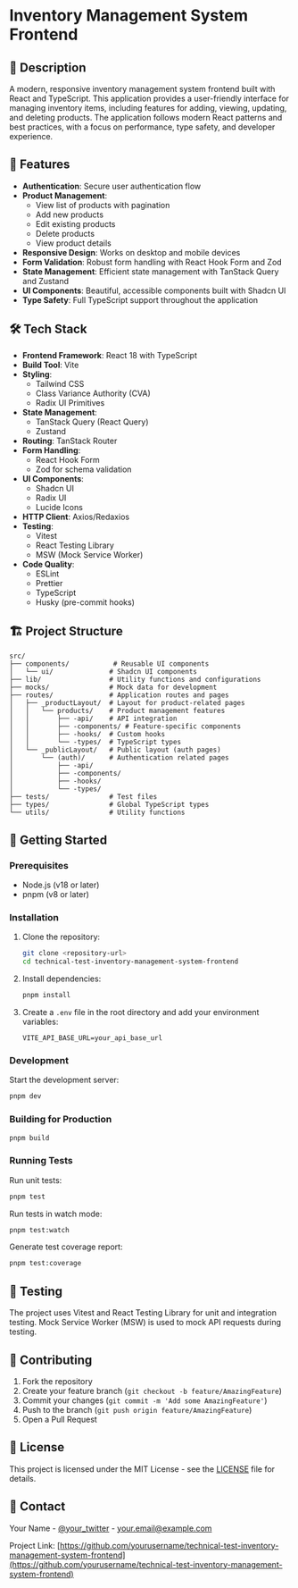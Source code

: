 # Inventory Management System Frontend

## 📝 Description

A modern, responsive inventory management system frontend built with React and TypeScript. This application provides a user-friendly interface for managing inventory items, including features for adding, viewing, updating, and deleting products. The application follows modern React patterns and best practices, with a focus on performance, type safety, and developer experience.

## 🚀 Features

- **Authentication**: Secure user authentication flow
- **Product Management**:
  - View list of products with pagination
  - Add new products
  - Edit existing products
  - Delete products
  - View product details
- **Responsive Design**: Works on desktop and mobile devices
- **Form Validation**: Robust form handling with React Hook Form and Zod
- **State Management**: Efficient state management with TanStack Query and Zustand
- **UI Components**: Beautiful, accessible components built with Shadcn UI
- **Type Safety**: Full TypeScript support throughout the application

## 🛠 Tech Stack

- **Frontend Framework**: React 18 with TypeScript
- **Build Tool**: Vite
- **Styling**:
  - Tailwind CSS
  - Class Variance Authority (CVA)
  - Radix UI Primitives
- **State Management**:
  - TanStack Query (React Query)
  - Zustand
- **Routing**: TanStack Router
- **Form Handling**:
  - React Hook Form
  - Zod for schema validation
- **UI Components**:
  - Shadcn UI
  - Radix UI
  - Lucide Icons
- **HTTP Client**: Axios/Redaxios
- **Testing**:
  - Vitest
  - React Testing Library
  - MSW (Mock Service Worker)
- **Code Quality**:
  - ESLint
  - Prettier
  - TypeScript
  - Husky (pre-commit hooks)

## 🏗 Project Structure

```
src/
├── components/           # Reusable UI components
│   └── ui/              # Shadcn UI components
├── lib/                 # Utility functions and configurations
├── mocks/               # Mock data for development
├── routes/              # Application routes and pages
│   ├── _productLayout/  # Layout for product-related pages
│   │   └── products/    # Product management features
│   │       ├── -api/    # API integration
│   │       ├── -components/ # Feature-specific components
│   │       ├── -hooks/  # Custom hooks
│   │       └── -types/  # TypeScript types
│   └── _publicLayout/   # Public layout (auth pages)
│       └── (auth)/      # Authentication related pages
│           ├── -api/
│           ├── -components/
│           ├── -hooks/
│           └── -types/
├── tests/               # Test files
├── types/               # Global TypeScript types
└── utils/               # Utility functions
```

## 🚀 Getting Started

### Prerequisites

- Node.js (v18 or later)
- pnpm (v8 or later)

### Installation

1. Clone the repository:
   ```bash
   git clone <repository-url>
   cd technical-test-inventory-management-system-frontend
   ```

2. Install dependencies:
   ```bash
   pnpm install
   ```

3. Create a `.env` file in the root directory and add your environment variables:
   ```env
   VITE_API_BASE_URL=your_api_base_url
   ```

### Development

Start the development server:

```bash
pnpm dev
```

### Building for Production

```bash
pnpm build
```

### Running Tests

Run unit tests:
```bash
pnpm test
```

Run tests in watch mode:
```bash
pnpm test:watch
```

Generate test coverage report:
```bash
pnpm test:coverage
```

## 🧪 Testing

The project uses Vitest and React Testing Library for unit and integration testing. Mock Service Worker (MSW) is used to mock API requests during testing.

## 🤝 Contributing

1. Fork the repository
2. Create your feature branch (`git checkout -b feature/AmazingFeature`)
3. Commit your changes (`git commit -m 'Add some AmazingFeature'`)
4. Push to the branch (`git push origin feature/AmazingFeature`)
5. Open a Pull Request

## 📄 License

This project is licensed under the MIT License - see the [LICENSE](LICENSE) file for details.

## 📧 Contact

Your Name - [@your_twitter](https://twitter.com/your_username) - your.email@example.com

Project Link: [https://github.com/yourusername/technical-test-inventory-management-system-frontend](https://github.com/yourusername/technical-test-inventory-management-system-frontend)

